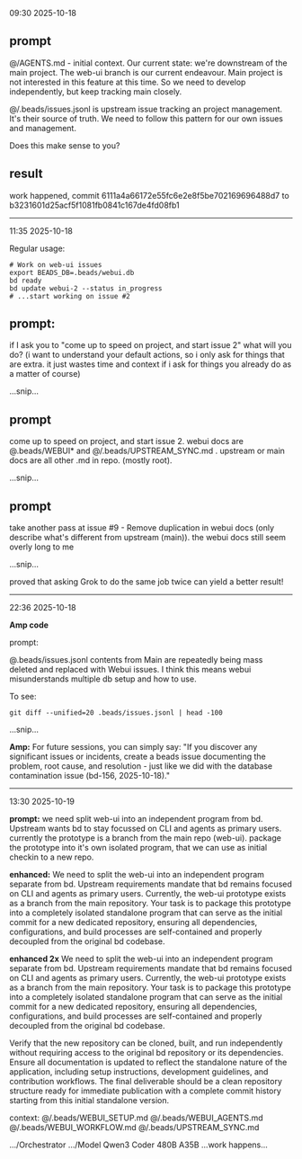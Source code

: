 09:30 2025-10-18

## prompt
@/AGENTS.md - initial context. Our current state: we're downstream of the main project. The web-ui branch is our current endeavour. Main project is not interested in this feature at this time. So we need to develop independently, but keep tracking main closely.

@/.beads/issues.jsonl is upstream issue tracking an project management. It's their source of truth. We need to follow this pattern for our own issues and management.

Does this make sense to you?

## result

work happened, commit 6111a4a66172e55fc6e2e8f5be702169696488d7 to b3231601d25acf5f1081fb0841c167de4fd08fb1

-----
11:35 2025-10-18

Regular usage:

```
# Work on web-ui issues
export BEADS_DB=.beads/webui.db
bd ready
bd update webui-2 --status in_progress
# ...start working on issue #2 
```

## prompt:

if I ask you to "come up to speed on project, and start issue 2" what will you do?
(i want to understand your default actions, so i only ask for things that are extra. it just wastes time and context if i ask for things you already do as a matter of course)

...snip...

## prompt

come up to speed on project, and start issue 2.
webui docs are @.beads/WEBUI* and @/.beads/UPSTREAM_SYNC.md . 
upstream or main docs are all other .md in repo. (mostly root).

...snip...

## prompt

take another pass at issue #9 - Remove duplication in webui docs (only describe what's different from upstream (main)). the webui docs still seem overly long to me

...snip...

proved that asking Grok to do the same job twice can yield a better result!


----
22:36 2025-10-18

**Amp code**

prompt:

@.beads/issues.jsonl contents from Main are repeatedly being mass deleted and replaced with Webui issues. I think this means webui misunderstands multiple db setup and how to use.

To see:
```
git diff --unified=20 .beads/issues.jsonl | head -100
```

...snip...


**Amp:** For future sessions, you can simply say: "If you discover any significant issues or incidents, create a beads issue documenting the problem, root cause, and resolution - just like we did with the database contamination issue (bd-156, 2025-10-18)."

-----
13:30 2025-10-19

**prompt:**
we need split web-ui into an independent program from bd. Upstream wants bd to stay focussed on CLI and agents as primary users.
currently the prototype is a branch from the main repo (web-ui).
package the prototype into it's own isolated program, that we can use as initial checkin to a new repo.

**enhanced:**
We need to split the web-ui into an independent program separate from bd. Upstream requirements mandate that bd remains focused on CLI and agents as primary users. Currently, the web-ui prototype exists as a branch from the main repository. Your task is to package this prototype into a completely isolated standalone program that can serve as the initial commit for a new dedicated repository, ensuring all dependencies, configurations, and build processes are self-contained and properly decoupled from the original bd codebase.

**enhanced 2x**
We need to split the web-ui into an independent program separate from bd. Upstream requirements mandate that bd remains focused on CLI and agents as primary users. Currently, the web-ui prototype exists as a branch from the main repository. Your task is to package this prototype into a completely isolated standalone program that can serve as the initial commit for a new dedicated repository, ensuring all dependencies, configurations, and build processes are self-contained and properly decoupled from the original bd codebase.

Verify that the new repository can be cloned, built, and run independently without requiring access to the original bd repository or its dependencies. Ensure all documentation is updated to reflect the standalone nature of the application, including setup instructions, development guidelines, and contribution workflows. The final deliverable should be a clean repository structure ready for immediate publication with a complete commit history starting from this initial standalone version.

context:
@/.beads/WEBUI_SETUP.md 
@/.beads/WEBUI_AGENTS.md 
@/.beads/WEBUI_WORKFLOW.md 
@/.beads/UPSTREAM_SYNC.md

.../Orchestrator
.../Model Qwen3 Coder 480B A35B
...work happens...
